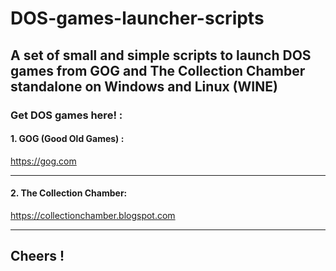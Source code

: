 # DOS-games-launcher-scripts
## A set of small and simple scripts to launch DOS games from GOG and The Collection Chamber standalone on Windows and Linux (WINE)

### Get DOS games here! :
#### 1. GOG (Good Old Games) :
https://gog.com

-------------------------------------

#### 2. The Collection Chamber:
https://collectionchamber.blogspot.com

-------------------------------------

## Cheers !
